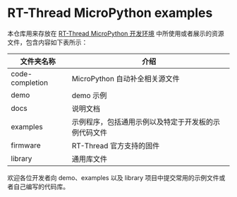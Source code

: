 # RT-Thread MicroPython examples

本仓库用来存放在 [RT-Thread MicroPython 开发环境](https://marketplace.visualstudio.com/items?itemName=RT-Thread.rt-thread-micropython) 中所使用或者展示的资源文件，包含内容如下表所示：

| 文件夹名称      | 介绍                                                 |
| --------------- | ---------------------------------------------------- |
| code-completion | MicroPython 自动补全相关源文件                       |
| demo            | demo 示例                                            |
| docs            | 说明文档                                             |
| examples        | 示例程序，包括通用示例以及特定于开发板的示例代码文件 |
| firmware        | RT-Thread 官方支持的固件                             |
| library         | 通用库文件                                           |

欢迎各位开发者向 demo、examples 以及 library 项目中提交常用的示例文件或者自己编写的代码库。 